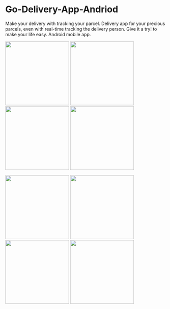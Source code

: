 # Go-Delivery-App-Andriod
Make your delivery with tracking your parcel. Delivery app for your precious parcels, even with real-time tracking the delivery person. Give it a try! to make your life easy. Android mobile app.

<p float="left">
<Img src="https://user-images.githubusercontent.com/26958985/33800105-4b6c6a32-dd3a-11e7-9f41-85adae6b6d6b.png" width="200" >
<Img src="https://user-images.githubusercontent.com/26958985/33800161-2458ca7a-dd3b-11e7-8467-9760fbe114ad.png" width="200" >
<Img src="https://user-images.githubusercontent.com/26958985/33800178-6b811970-dd3b-11e7-9dea-d16a9094aa49.png" width="200" >
<Img src="https://user-images.githubusercontent.com/26958985/33800191-8f3b2658-dd3b-11e7-9b5a-0f83aed83c30.png" width="200" >
</p>
  
  <p float="left">
<Img src="https://user-images.githubusercontent.com/26958985/33800246-4e9a305c-dd3c-11e7-9717-2b8dbe862f9d.png" width="200" >
<Img src="https://user-images.githubusercontent.com/26958985/33800249-55ff069c-dd3c-11e7-84f4-3ff1e8cac2ba.png" width="200" >
<Img src="https://user-images.githubusercontent.com/26958985/33800251-587ad752-dd3c-11e7-8010-8ab0c53d4ecb.png" width="200" >
<Img src="https://user-images.githubusercontent.com/26958985/33800252-5a7e58f8-dd3c-11e7-9ed5-d1f345a744cb.png" width="200" >
</p>
